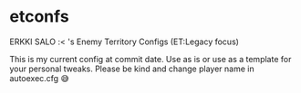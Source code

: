 # etconfs
ERKKI SALO :< 's Enemy Territory Configs (ET:Legacy focus)

This is my current config at commit date. Use as is or use as a template for your personal tweaks. Please be kind and change player name in autoexec.cfg 😅
